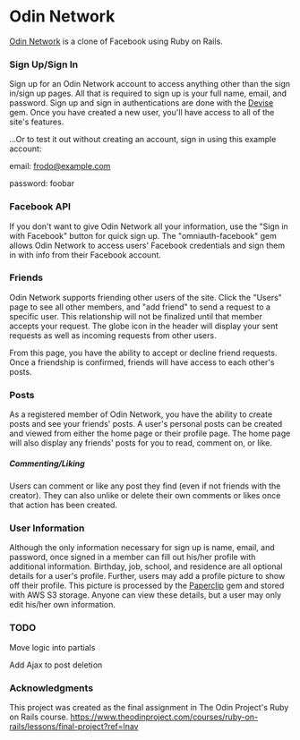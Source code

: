 # Odin Network

[Odin Network](https://quiet-plains-57683.herokuapp.com/) is a clone of Facebook using Ruby on Rails.

### Sign Up/Sign In

Sign up for an Odin Network account to access anything other than the sign in/sign up pages. All that is required to sign up is your full name, email, and password. Sign up and sign in authentications are done with the [Devise](https://github.com/plataformatec/devise) gem. Once you have created a new user, you'll have access to all of the site's features.

...Or to test it out without creating an account, sign in using this example account:

email: frodo@example.com

password: foobar

### Facebook API

If you don't want to give Odin Network all your information, use the "Sign in with Facebook" button for quick sign up. The "omniauth-facebook" gem allows Odin Network to access users' Facebook credentials and sign them in with info from their Facebook account.

### Friends

Odin Network supports friending other users of the site. Click the "Users" page to see all other members, and "add friend" to send a request to a specific user. This relationship will not be finalized until that member accepts your request. The globe icon in the header will display your sent requests as well as incoming requests from other users.

From this page, you have the ability to accept or decline friend requests. Once a friendship is confirmed, friends will have access to each other's posts.

### Posts

As a registered member of Odin Network, you have the ability to create posts and see your friends' posts. A user's personal posts can be created and viewed from either the home page or their profile page. The home page will also display any friends' posts for you to read, comment on, or like.

##### Commenting/Liking

Users can comment or like any post they find (even if not friends with the creator). They can also unlike or delete their own comments or likes once that action has been created. 

### User Information

Although the only information necessary for sign up is name, email, and password, once signed in a member can fill out his/her profile with additional information. Birthday, job, school, and residence are all optional details for a user's profile. Further, users may add a profile picture to show off their profile. This picture is processed by the [Paperclip](https://github.com/thoughtbot/paperclip) gem and stored with AWS S3 storage. Anyone can view these details, but a user may only edit his/her own information.


### TODO

Move logic into partials

Add Ajax to post deletion

### Acknowledgments

This project was created as the final assignment in The Odin Project's Ruby on Rails course. https://www.theodinproject.com/courses/ruby-on-rails/lessons/final-project?ref=lnav
